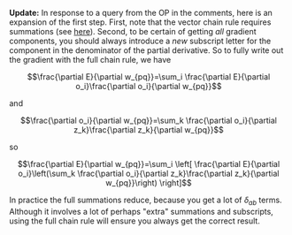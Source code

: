 **Update:** In response to a query from the OP in the comments, here is an expansion of the first step. First, note that the vector chain rule requires summations (see [here](https://en.wikipedia.org/wiki/Chain_rule#Higher_dimensions)). Second, to be certain of getting _all_ gradient components, you should always introduce a _new_ subscript letter for the component in the denominator of the partial derivative. So to fully write out the gradient with the full chain rule, we have

$$\frac{\partial E}{\partial w_{pq}}=\sum_i \frac{\partial E}{\partial o_i}\frac{\partial o_i}{\partial w_{pq}}$$

 and

$$\frac{\partial o_i}{\partial w_{pq}}=\sum_k \frac{\partial o_i}{\partial z_k}\frac{\partial z_k}{\partial w_{pq}}$$

 so

$$\frac{\partial E}{\partial w_{pq}}=\sum_i \left[ \frac{\partial E}{\partial o_i}\left(\sum_k \frac{\partial o_i}{\partial z_k}\frac{\partial z_k}{\partial w_{pq}}\right) \right]$$

 In practice the full summations reduce, because you get a lot of $\delta_{ab}$ terms. Although it involves a lot of perhaps "extra" summations and subscripts, using the full chain rule will ensure you always get the correct result.
